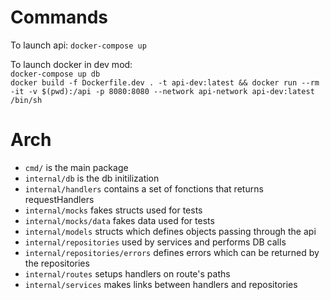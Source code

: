 # Commands

To launch api:
`docker-compose up`

To launch docker in dev mod:  
`docker-compose up db`  
`docker build -f Dockerfile.dev . -t api-dev:latest && docker run --rm -it -v $(pwd):/api -p 8080:8080 --network api-network api-dev:latest /bin/sh`

# Arch

- `cmd/`                          is the main package
- `internal/db`                   is the db initilization
- `internal/handlers`             contains a set of fonctions that returns requestHandlers
- `internal/mocks`                fakes structs used for tests
- `internal/mocks/data`           fakes data used for tests
- `internal/models`               structs which defines objects passing through the api
- `internal/repositories`         used by services and performs DB calls
- `internal/repositories/errors`  defines errors which can be returned by the repositories
- `internal/routes`               setups handlers on route's paths
- `internal/services`             makes links between handlers and repositories
